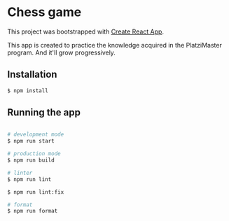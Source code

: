 # Chess game

This project was bootstrapped with [Create React App](https://github.com/facebook/create-react-app).

This app is created to practice the knowledge acquired in the PlatziMaster program. 
And it'll grow progressively.

## Installation
```bash
$ npm install
```
## Running the app

```bash

# development mode
$ npm run start

# production mode
$ npm run build

# linter
$ npm run lint

$ npm run lint:fix

# format
$ npm run format
```
